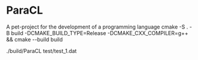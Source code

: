 # ParaCL
A pet-project for the development of a programming language
cmake -S . -B build -DCMAKE_BUILD_TYPE=Release -DCMAKE_CXX_COMPILER=g++ && cmake --build build

./build/ParaCL test/test_1.dat